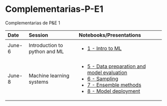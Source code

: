 # Complementarias-P-E1

Complementarias de P&E 1

| Date | Session         | Notebooks/Presentations          | 
| :----| :----| :------------- | 
| June-6 | Introduction to python and ML | <ul><li>[1 - Intro to ML](http://nbviewer.jupyter.org/github/albahnsen/AppliedDeepLearningClass/blob/master/notebooks/01-IntroMachineLearning.ipynb)  |
| June-8 | Machine learning systems | <ul><li>[5 - Data preparation and model evaluation](http://nbviewer.jupyter.org/github/albahnsen/AppliedDeepLearningClass/blob/master/notebooks/05-data_preparation_evaluation.ipynb)</li><li>[6 - Sampling](http://nbviewer.jupyter.org/github/albahnsen/AppliedDeepLearningClass/blob/master/notebooks/06_Unbalanced_Datasets.ipynb)</li><li>[7 - Ensemble methods](http://nbviewer.jupyter.org/github/albahnsen/AppliedDeepLearningClass/blob/master/notebooks/07_EnsembleMethods.ipynb)</li><li>[8 - Model deployment](http://nbviewer.jupyter.org/github/albahnsen/AppliedDeepLearningClass/blob/master/notebooks/08_Model_Deployment.ipynb)</li></ul> |  | 

